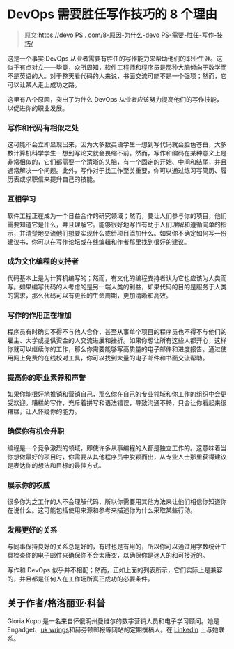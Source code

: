 # DevOps 需要胜任写作技巧的 8 个理由

> 原文:[https://devo PS . com/8-原因-为什么-devo PS-需要-胜任-写作-技巧/](https://devops.com/8-reasons-why-devops-needs-competent-writing-skills/)

这是一个事实:DevOps 从业者需要有胜任的写作能力来帮助他们的职业生涯。这似乎有点对立——毕竟，众所周知，软件工程师和程序员是那种大脑倾向于数学而不是英语的人。对于整天看代码的人来说，书面交流可能不是一个强项；然而，它可以让某人走上成功之路。

这里有八个原因，突出了为什么 DevOps 从业者应该努力提高他们的写作技能，以促进你的职业发展。

### 写作和代码有相似之处

这可能不会立即显现出来，因为大多数英语学生一想到写代码就会脸色苍白，大多数计算机科学学生一想到写论文就会畏缩不前。然而，写作和编码在某种意义上是非常相似的，它们都需要一个清晰的头脑，有一个固定的开始、中间和结尾，并且通常解决一个问题。此外，写作对于找工作至关重要，你可以通过练习写简历、履历表或求职信来提升自己的技能。

### 互相学习

软件工程正在成为一个日益合作的研究领域；然而，要让人们参与你的项目，他们需要知道它是什么，并且理解它。能够很好地写作有助于人们理解和遵循简单的指示，并清楚地交流他们想要实现什么或给项目添加什么。如果你不确定如何写一份建议书，你可以在写作论坛或在线编辑和作者那里找到很好的建议。

### 成为文化编程的支持者

代码基本上是为计算机编写的；然而，有文化的编程支持者认为它也应该为人类而写。如果编写代码的人考虑的是另一端人类的利益，如果代码的目的是服务于人类的需求，那么代码可以有更长的生命周期，更加清晰和高效。

### 写作的作用正在增加

程序员有时确实不得不与他人合作，甚至从事单个项目的程序员也不得不与他们的雇主、大学或提供资金的人交流进展和挫折。如果你想让所有这些人都开心，这样你就可以继续你的工作，那么你需要能够写高质量的电子邮件和进度报告。通过使用网上免费的在线校对工具，你可以找到大量的电子邮件和书面交流帮助。

### 提高你的职业素养和声誉

如果你能很好地推销和营销自己，那么你在自己的专业领域和你工作的组织中会更受欢迎。糟糕的写作，充斥着拼写和语法错误，导致沟通不畅，只会让你看起来很糟糕，让人怀疑你的能力。

### 确保你有机会升职

编程是一个竞争激烈的领域，即使许多从事编程的人都是独立工作的。这意味着当你想做最好的项目时，你需要从其他程序员中脱颖而出，从专业人士那里获得建议是表达你的想法和目标的最佳方式。

### 展示你的权威

很多你为之工作的人不会理解代码，所以你需要用其他方法来让他们相信你知道你在说什么。这可能包括使用来源和参考来描述你为什么采取某些行动。

### 发展更好的关系

与同事保持良好的关系总是好的，有时也是有用的，所以你可以通过用字数统计工具检查你的电子邮件来确保你不会太唐突，以确保你是迷人的和可接近的。

写作和 DevOps 似乎并不相配；然而，正如上面的列表所示，它们实际上是兼容的，并且都是任何人在工作场所真正成功的必要条件。

## 关于作者/格洛丽亚·科普

Gloria Kopp 是一名来自怀俄明州曼维尔的数字营销人员和电子学习顾问。她是 Engadget、[uk wrings](https://ukwritings.com/write-my-essay)和赫芬顿邮报等网站的定期撰稿人。在 [LinkedIn](https://www.linkedin.com/in/gloria-kopp-1614b3124/) 上与她联系。